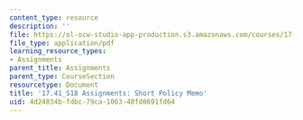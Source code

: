 ```yaml
---
content_type: resource
description: ''
file: https://ol-ocw-studio-app-production.s3.amazonaws.com/courses/17-41-introduction-to-international-relations-spring-2018/4d24034bfdbc79ca106340fd0691fd64_MIT17_41S18_Short_Policy_Memo.pdf
file_type: application/pdf
learning_resource_types:
- Assignments
parent_title: Assignments
parent_type: CourseSection
resourcetype: Document
title: '17.41_S18 Assignments: Short Policy Memo'
uid: 4d24034b-fdbc-79ca-1063-40fd0691fd64
---
```

